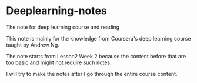 # Deeplearning-notes

The note for deep learning course and reading

This note is mainly for the knowledge from Coursera's deep learning course taught by Andrew Ng.

The note starts from Lesson2 Week 2 because the content before that are too basic and might not require such notes.

I will try to make the notes after I go through the entire course content.

